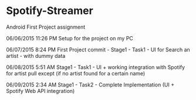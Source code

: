 # Spotify-Streamer
Android First Project assignment

06/06/2015 11:26 PM
Setup for the project on my PC

06/07/2015 8:24 PM
First Project commit - Stage1 - Task1 - UI for Search an artist - with dummy data

06/08/2015 5:51 AM
Stage1 - Task1 - UI + working integration with Spotify for artist pull except (if no artist found for a certain name)

06/09/2015 2:34 AM
Stage1 - Task2 - Complete Implementation (UI + Spotify Web API integration)
